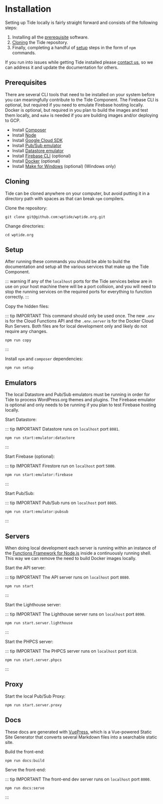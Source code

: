 # Installation

Setting up Tide locally is fairly straight forward and consists of the following steps:

1. Installing all the [prerequisite](#prerequisites) software.
1. [Cloning](#cloning) the Tide repository.
1. Finally, completing a handful of [setup](#setup) steps in the form of `npm` commands.

If you run into issues while getting Tide installed please [contact us](../README.md#contact-us), so we can address it and update the documentation for others.

## Prerequisites

There are several CLI tools that need to be installed on your system before you can meaningfully contribute to the Tide Component. The Firebase CLI is optional, but required if you need to emulate Firebase hosting locally. Docker is optional, but required in you plan to build the images and test them locally, and `make` is needed if you are building images and/or deploying to GCP.

* Install [Composer](https://getcomposer.org/)
* Install [Node](https://nodejs.org/en/download/)
* Install [Google Cloud SDK](https://cloud.google.com/sdk/docs/install)
* Install [Pub/Sub emulator](https://cloud.google.com/pubsub/docs/emulator)
* Install [Datastore emulator](https://cloud.google.com/datastore/docs/tools/datastore-emulator)
* Install [Firebase CLI](https://firebase.google.com/docs/cli) (optional)
* Install [Docker](https://docs.docker.com/get-docker/) (optional)
* Install [Make for Windows](http://gnuwin32.sourceforge.net/packages/make.htm) (optional) (Windows only)

## Cloning

Tide can be cloned anywhere on your computer, but avoid putting it in a directory path with spaces as that can break `npm` compilers.

Clone the repository:

    git clone git@github.com:wptide/wptide.org.git

Change directories:

    cd wptide.org

## Setup

After running these commands you should be able to build the documentation and setup all the various services that make up the Tide Component.

::: warning
If any of the `localhost` ports for the Tide services below are in use on your host machine there will be a port collision, and you will need to stop the running services on the required ports for everything to function correctly.
:::

Copy the hidden files:

::: tip IMPORTANT
This command should only be used once. The new `.env` is for the Cloud Functions API and the `.env.server` is for the Docker Cloud Run Servers. Both files are for local development only and likely do not require any changes.

    npm run copy
:::

Install `npm` and `composer` dependencies:

    npm run setup

## Emulators

The local Datastore and Pub/Sub emulators must be running in order for Tide to process WordPress.org themes and plugins. The Firebase emulator is optional and only needs to be running if you plan to test Firebase hosting locally.

Start Datastore:

::: tip IMPORTANT
Datastore runs on `localhost` port `8081`.

    npm run start:emulator:datastore
:::

Start Firebase (optional):

::: tip IMPORTANT
Firestore run on `localhost` port `5000`.

    npm run start:emulator:firebase
:::

Start Pub/Sub:

::: tip IMPORTANT
Pub/Sub runs on `localhost` port `8085`.

    npm run start:emulator:pubsub
:::

## Servers

When doing local development each server is running within an instance of the [Functions Framework for Node.js](https://github.com/GoogleCloudPlatform/functions-framework-nodejs) inside a continuously running shell. This way we can remove the need to build Docker images locally.

Start the API server:

::: tip IMPORTANT
The API server runs on `localhost` port `8080`.

    npm run start
:::

Start the Lighthouse server:

::: tip IMPORTANT
The Lighthouse server runs on `localhost` port `8090`.

    npm run start.server.lighthouse
:::

Start the PHPCS server:

::: tip IMPORTANT
The PHPCS server runs on `localhost` port `8110`.

    npm run start.server.phpcs
:::

## Proxy

Start the local Pub/Sub Proxy: 

    npm run start.server.proxy

## Docs

These docs are generated with [VuePress](https://vuepress.vuejs.org/), which is a Vue-powered Static Site Generator that converts several Markdown files into a searchable static site.

Build the front-end:

    npm run docs:build

Serve the front-end:

::: tip IMPORTANT
The front-end dev server runs on `localhost` port `8000`.

    npm run docs:serve
:::
